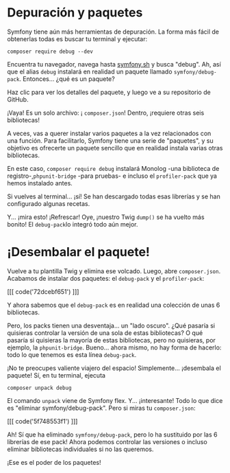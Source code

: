 # Depuración y paquetes

Symfony tiene aún más herramientas de depuración. La forma más fácil de obtenerlas todas es buscar tu terminal y ejecutar:

```terminal
composer require debug --dev
```

Encuentra tu navegador, navega hasta [symfony.sh](https://symfony.sh) y busca "debug". Ah, así que el alias `debug` instalará en realidad un paquete llamado `symfony/debug-pack`. Entonces... ¿qué es un paquete?

Haz clic para ver los detalles del paquete, y luego ve a su repositorio de GitHub.

¡Vaya! Es un solo archivo: ¡ `composer.json`! Dentro, ¡requiere otras seis bibliotecas!

A veces, vas a querer instalar varios paquetes a la vez relacionados con una función. Para facilitarlo, Symfony tiene una serie de "paquetes", y su objetivo es ofrecerte un paquete sencillo que en realidad instala varias otras bibliotecas.

En este caso, `composer require debug` instalará Monolog -una biblioteca de registro-,`phpunit-bridge` -para pruebas- e incluso el `profiler-pack` que ya hemos instalado antes.

Si vuelves al terminal... ¡sí! Se han descargado todas esas librerías y se han configurado algunas recetas.

Y... ¡mira esto! ¡Refrescar! Oye, ¡nuestro Twig `dump()` se ha vuelto más bonito! El `debug-pack`lo integró todo aún mejor.

# ¡Desembalar el paquete!

Vuelve a tu plantilla Twig y elimina ese volcado. Luego, abre `composer.json`. Acabamos de instalar dos paquetes: el `debug-pack` y el `profiler-pack`:

[[[ code('72dcebf651') ]]]

Y ahora sabemos que el `debug-pack` es en realidad una colección de unas 6 bibliotecas.

Pero, los packs tienen una desventaja... un "lado oscuro". ¿Qué pasaría si quisieras controlar la versión de una sola de estas bibliotecas? O qué pasaría si quisieras la mayoría de estas bibliotecas, pero no quisieras, por ejemplo, la `phpunit-bridge`. Bueno... ahora mismo, no hay forma de hacerlo: todo lo que tenemos es esta línea `debug-pack`.

¡No te preocupes valiente viajero del espacio! Simplemente... ¡desembala el paquete! Sí, en tu terminal, ejecuta

```terminal
composer unpack debug
```

El comando `unpack` viene de Symfony flex. Y... ¡interesante! Todo lo que dice es "eliminar symfony/debug-pack". Pero si miras tu `composer.json`:

[[[ code('5f748553f1') ]]]

Ah! Sí que ha eliminado `symfony/debug-pack`, pero lo ha sustituido por las 6 librerías de ese pack! Ahora podemos controlar las versiones o incluso eliminar bibliotecas individuales si no las queremos.

¡Ese es el poder de los paquetes!